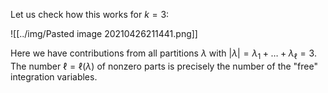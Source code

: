 Let us check how this works for $k=3$:


![[../img/Pasted image 20210426211441.png]]

Here we have contributions from all partitions $\lambda$ with $|\lambda|=\lambda_1+\ldots+\lambda_{\ell}=3$. The number $\ell=\ell(\lambda)$ of nonzero parts is precisely the number of the "free" integration variables.


